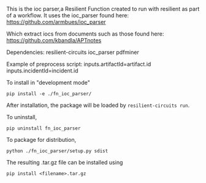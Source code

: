 
This is the ioc parser,a Resilient Function created to run with resilient as part of a workflow.
It uses the ioc_parser found here:
https://github.com/armbues/ioc_parser

Which extract iocs from documents such as those found here:
https://github.com/kbandla/APTnotes

Dependencies:
resilient-circuits
ioc_parser
    pdfminer


Example of preprocess script:
inputs.artifactId=artifact.id
inputs.incidentId=incident.id

To install in "development mode"

    pip install -e ./fn_ioc_parser/

After installation, the package will be loaded by `resilient-circuits run`.


To uninstall,

    pip uninstall fn_ioc_parser


To package for distribution,

    python ./fn_ioc_parser/setup.py sdist

The resulting .tar.gz file can be installed using

    pip install <filename>.tar.gz
